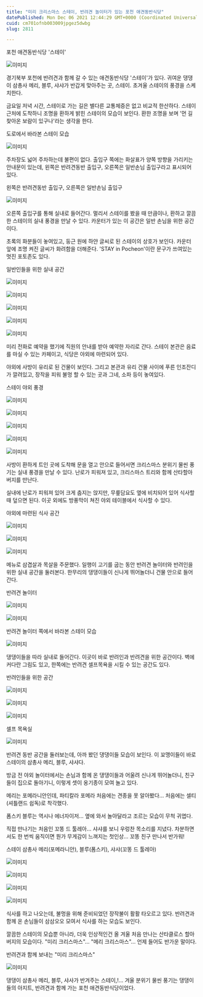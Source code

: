 ```yaml
---
title: "미리 크리스마스 스테이, 반려견 놀이터가 있는 포천 애견동반식당"
datePublished: Mon Dec 06 2021 12:44:29 GMT+0000 (Coordinated Universal Time)
cuid: cm701ofnb003009jpgez5dwbg
slug: 2811

---
```



포천 애견동반식당 '스테이'

![이미지](https://cdn.hashnode.com/res/hashnode/image/upload/v1739251824799/244aa0a9-0376-4101-a872-4cb055eb81fa.jpeg)

경기북부 포천에 반려견과 함께 갈 수 있는 애견동반식당 '스테이'가 있다. 귀여운 댕댕이 삼총사 메리, 블루, 샤샤가 반갑게 맞아주는 곳, 스테이. 초겨울 스테이의 풍경을 스케치한다.

금요일 저녁 시간, 스테이로 가는 길은 별다른 교통체증은 없고 비교적 한산하다. 스테이 근처에 도착하니 조명을 환하게 밝힌 스테이의 모습이 보인다. 환한 조명을 보며 '먼 길 찾아온 보람이 있구나'라는 생각을 한다.

도로에서 바라본 스테이 모습

![이미지](https://cdn.hashnode.com/res/hashnode/image/upload/v1739251827737/d1fc91e5-083b-46b5-a54b-a7121509c7db.jpeg)

주차장도 넓어 주차하는데 불편이 없다. 출입구 쪽에는 화살표가 양쪽 방향을 가리키는 안내문이 있는데, 왼쪽은 반려견동반 출입구, 오른쪽은 일반손님 출입구라고 표시되어 있다.

왼쪽은 반려견동반 출입구, 오른쪽은 일반손님 출입구

![이미지](https://cdn.hashnode.com/res/hashnode/image/upload/v1739251831789/f4bfdfed-a972-4792-9159-177f48881c93.jpeg)

오른쪽 출입구를 통해 실내로 들어간다. 멀리서 스테이를 봤을 때 만큼이나, 환하고 깔끔한 스테이의 실내 풍경을 만날 수 있다. 카운터가 있는 이 공간은 일반 손님을 위한 공간이다.

초록의 화분들이 놓여있고, 둥근 원에 하얀 글씨로 된 스테이의 상호가 보인다. 카운터 앞에 조명 켜진 글씨가 화려함을 더해준다. 'STAY in Pocheon'이란 문구가 쓰여있는 멋진 포토존도 있다.

일반인들을 위한 실내 공간

![이미지](https://cdn.hashnode.com/res/hashnode/image/upload/v1739251834946/5ffcba21-fd91-4bc1-9b4c-92e44a40ba95.jpeg)

![이미지](https://cdn.hashnode.com/res/hashnode/image/upload/v1739251838196/5cf09573-4758-4075-8ea0-f28615ede06b.jpeg)

![이미지](https://cdn.hashnode.com/res/hashnode/image/upload/v1739251841186/a33f6ae3-4071-45f5-8abd-f1fb603b2d16.jpeg)

![이미지](https://cdn.hashnode.com/res/hashnode/image/upload/v1739251843819/05b5bd6a-0fc1-4431-8c54-f6a3ed28f3ba.jpeg)

![이미지](https://cdn.hashnode.com/res/hashnode/image/upload/v1739251846566/bb07078d-6561-4a81-b56b-45010c04aeca.jpeg)

미리 전화로 예약을 했기에 직원의 안내를 받아 예약한 자리로 간다. 스테이 본관은 음료를 마실 수 있는 카페이고, 식당은 야외에 마련되어 있다.

야외에 사방이 유리로 된 건물이 보인다. 그리고 본관과 유리 건물 사이에 푸른 인조잔디가 깔려있고, 장작을 피워 불멍 할 수 있는 곳과 그네, 소파 등이 놓여있다.

스테이 야외 풍경

![이미지](https://cdn.hashnode.com/res/hashnode/image/upload/v1739251849217/b60725d6-b994-4cbb-b038-36b4535bbc29.jpeg)

![이미지](https://cdn.hashnode.com/res/hashnode/image/upload/v1739251851932/28327824-18a0-4cb7-928c-e085b76d7dbf.jpeg)

![이미지](https://cdn.hashnode.com/res/hashnode/image/upload/v1739251854924/f83786cf-bcdb-4ff6-8565-8c61beaf6f1a.jpeg)

![이미지](https://cdn.hashnode.com/res/hashnode/image/upload/v1739251857908/2b1357f2-b24e-4314-802c-72b723ff4ec4.jpeg)

![이미지](https://cdn.hashnode.com/res/hashnode/image/upload/v1739251860817/aeb5dc70-51a0-4a13-9bb0-fe6b1cf3757b.jpeg)

사방이 환하게 트인 곳에 도착해 문을 열고 안으로 들어서면 크리스마스 분위기 물씬 풍기는 실내 풍경을 만날 수 있다. 난로가 피워져 있고, 크리스마스 트리와 함께 산타할아버지를 만난다.

실내에 난로가 피워져 있어 크게 춥지는 앉지만, 무릎담요도 옆에 비치되어 있어 식사할 때 덮으면 된다. 이곳 외에도 방풍막이 쳐진 야외 테이블에서 식사할 수 있다.

야외에 마련된 식사 공간

![이미지](https://cdn.hashnode.com/res/hashnode/image/upload/v1739251863593/00a6c551-ef9c-46fd-9c96-3a588cab933f.jpeg)

![이미지](https://cdn.hashnode.com/res/hashnode/image/upload/v1739251866288/93ad925d-d592-4d0c-902d-c07e0e78d68e.jpeg)

![이미지](https://cdn.hashnode.com/res/hashnode/image/upload/v1739251869504/7b664676-f27d-4808-8e0d-8a147ad3d409.jpeg)

메뉴로 삼겹살과 목살을 주문했다. 일행이 고기를 굽는 동안 반려견 놀이터와 반려인을 위한 실내 공간을 둘러본다. 한무리의 댕댕이들이 신나게 뛰어놀더니 건물 안으로 들어간다.

반려견 놀이터

![이미지](https://cdn.hashnode.com/res/hashnode/image/upload/v1739251872677/a6e9ebe7-221e-49d7-91dc-885669466937.jpeg)

![이미지](https://cdn.hashnode.com/res/hashnode/image/upload/v1739251875553/abd4d813-1e86-4b27-946c-2e5e9431781b.jpeg)

반려견 놀이터 쪽에서 바라본 스테이 모습

![이미지](https://cdn.hashnode.com/res/hashnode/image/upload/v1739251878405/2cefb262-4a51-4bb8-851f-bbc7b2c8ef01.jpeg)

댕댕이들을 따라 실내로 들어간다. 이곳이 바로 반려인과 반려견을 위한 공간이다. 벽에 커다란 그림도 있고, 한쪽에는 반려견 셀프목욕을 시킬 수 있는 공간도 있다.

반려인들을 위한 공간

![이미지](https://cdn.hashnode.com/res/hashnode/image/upload/v1739251881329/aeb18f81-d275-48e9-ae07-a1212efac999.jpeg)

![이미지](https://cdn.hashnode.com/res/hashnode/image/upload/v1739251884201/959ecbf0-c8aa-4a53-ad76-28fd62fdc5a3.jpeg)

![이미지](https://cdn.hashnode.com/res/hashnode/image/upload/v1739251887211/7ae0a253-7133-4ee9-9a40-291da29ba067.jpeg)

셀프 목욕실

![이미지](https://cdn.hashnode.com/res/hashnode/image/upload/v1739251890255/de4b3a08-d86e-45a0-bc8c-3dc8c9c2c885.jpeg)

반려견 동반 공간을 둘러보는데, 아까 봤던 댕댕이들 모습이 보인다. 이 꾜맹이들이 바로 스테이의 삼총사 메리, 블루, 샤샤다.

방금 전 야외 놀이터에서는 손님과 함께 온 댕댕이들과 어울려 신나게 뛰어놀더니, 친구들이 집으로 돌아기니, 이렇게 셋이 옹기종이 모여 놀고 있다.

메리는 포메라니안인데, 파티칼라 포메라 처음에는 견종을 못 알아봤다... 처음에는 셀티(셔틀랜드 쉽독)로 착각했다.

폼스키 블루는 역시나 에너자이저... 옆에 와서 놀아달라고 조르는 모습이 무척 귀엽다.

직접 만나기는 처음인 꼬똥 드 툴레아... 샤샤를 보니 우렁찬 목소리를 지녔다. 차분하면서도 한 번씩 움직이면 뭔가 무게감이 느껴지는 첫인상... 꼬똥 친구 만나서 반가워!

스테이 삼총사 메리(포메라니안), 블루(폼스키), 샤샤(꼬똥 드 툴레아)

![이미지](https://cdn.hashnode.com/res/hashnode/image/upload/v1739251893154/c62bf644-a219-4196-8b9e-b38ab5a2db03.jpeg)

![이미지](https://cdn.hashnode.com/res/hashnode/image/upload/v1739251895876/de1741d2-1111-4122-ba3c-f10d77991f47.jpeg)

![이미지](https://cdn.hashnode.com/res/hashnode/image/upload/v1739251898467/016b3275-4a27-4f66-957a-f2074f42bce5.jpeg)

![이미지](https://cdn.hashnode.com/res/hashnode/image/upload/v1739251900969/2214333b-f6c6-472d-ad15-34921aea7791.jpeg)

식사를 하고 나오는데, 불멍을 위해 준비되었던 장작불이 활활 타오르고 있다. 반려견과 함께 온 손님들이 삼삼오오 모여서 식사를 하는 모습도 보인다.

깔끔한 스테이의 모습뿐 아니라, 더욱 인상적인건 올 겨울 처음 만나는 산타클로스 할아버지의 모습이다. "미리 크리스마스"... "메리 크리스마스"... 언제 들어도 반가운 말이다.

반려견과 함께 보내는 "미리 크리스마스"

![이미지](https://cdn.hashnode.com/res/hashnode/image/upload/v1739251903826/224a6c72-869a-4987-8ab1-8e856e7925d7.jpeg)

댕댕이 삼총사 메리, 블루, 샤사가 반겨주는 스테이,!... 겨울 분위기 물씬 풍기는 댕댕이들의 아지트, 반려견과 함께 가는 포천 애견동반식당이었다.
